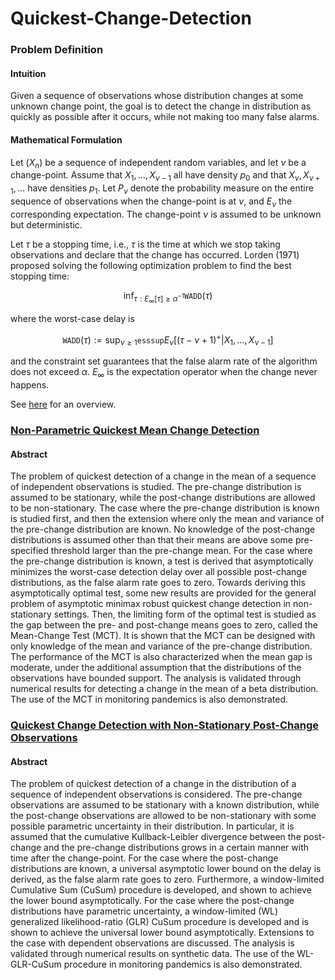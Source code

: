 # Quickest-Change-Detection

### Problem Definition

#### Intuition
Given a sequence of observations whose distribution changes at some unknown change point, the goal is to detect the change in distribution as quickly as possible after it occurs, while not making too many false alarms.


#### Mathematical Formulation

Let $(X_n)$ be a sequence of independent random variables, and let $\nu$ be a change-point. Assume that $X_1, \dots, X_{\nu-1}$ all have density $p_0$ and that $X_\nu, X_{\nu+1}, \dots$ have densities $p_1$. Let $P_\nu$ denote the probability measure on the entire sequence of observations when the change-point is at $\nu$, and $E_\nu$ the corresponding expectation. The change-point $\nu$ is assumed to be unknown but deterministic.

Let $\tau$ be a stopping time, i.e., $\tau$ is the time at which we stop taking observations and declare that the change has occurred. Lorden (1971) proposed solving the following optimization problem to find the best stopping time:

$$\inf_{\tau: E_\infty[\tau] \geq \alpha^{-1} } \texttt{WADD}(\tau)$$

where the worst-case delay is

$$\texttt{WADD}(\tau) := \sup_{\nu \geq 1} \texttt{esssup} E_\nu [(\tau-\nu+1)^+ |X_1,\dots,X_{\nu-1}]$$

and the constraint set guarantees that the false alarm rate of the algorithm does not exceed $\alpha$. $E_\infty$ is the expectation operator when the change never happens.

See [here](https://arxiv.org/pdf/1210.5552.pdf) for an overview.

### [Non-Parametric Quickest Mean Change Detection](./MCT)

#### Abstract

The problem of quickest detection of a change in the mean of a sequence of independent observations is studied. The pre-change distribution is assumed to be stationary, while the post-change distributions are allowed to be non-stationary. The case where the pre-change distribution is known is studied first, and then the extension where only the mean and variance of the pre-change distribution are known. No knowledge of the post-change distributions is assumed other than that their means are above some pre- specified threshold larger than the pre-change mean. For the case where the pre-change distribution is known, a test is derived that asymptotically minimizes the worst-case detection delay over all possible post-change distributions, as the false alarm rate goes to zero. Towards deriving this asymptotically optimal test, some new results are provided for the general problem of asymptotic minimax robust quickest change detection in non-stationary settings. Then, the limiting form of the optimal test is studied as the gap between the pre- and post-change means goes to zero, called the Mean-Change Test (MCT). It is shown that the MCT can be designed with only knowledge of the mean and variance of the pre-change distribution. The performance of the MCT is also characterized when the mean gap is moderate, under the additional assumption that the distributions of the observations have bounded support. The analysis is validated through numerical results for detecting a change in the mean of a beta distribution. The use of the MCT in monitoring pandemics is also demonstrated.


### [Quickest Change Detection with Non-Stationary Post-Change Observations](./Non-Stationary)

#### Abstract

The problem of quickest detection of a change in the distribution of a sequence of independent observations is considered. The pre-change observations are assumed to be stationary with a known distribution, while the post-change observations are allowed to be non-stationary with some possible parametric uncertainty in their distribution. In particular, it is assumed that the cumulative Kullback-Leibler divergence between the post-change and the pre-change distributions grows in a certain manner with time after the change-point. For the case where the post-change distributions are known, a universal asymptotic lower bound on the delay is derived, as the false alarm rate goes to zero. Furthermore, a window-limited Cumulative Sum (CuSum) procedure is developed, and shown to achieve the lower bound asymptotically. For the case where the post-change distributions have parametric uncertainty, a window-limited (WL) generalized likelihood-ratio (GLR) CuSum procedure is developed and is shown to achieve the universal lower bound asymptotically. Extensions to the case with dependent observations are discussed. The analysis is validated through numerical results on synthetic data. The use of the WL-GLR-CuSum procedure in monitoring pandemics is also demonstrated.
